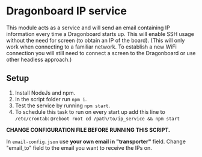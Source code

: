 # Dragonboard IP service 

This module acts as a service and will send an email containing IP information 
every time a Dragonboard starts up. This will enable SSH usage without the need for screen (to
obtain an IP of the board).
(This will only work when connecting to a familiar network. To establish a new WiFi connection
you will still need to connect a screen to the Dragonboard or use other headless approach.)



    
## Setup
1. Install NodeJs and npm.
2. In the script folder run `npm i`.
3. Test the service by running `npm start`.
4. To schedule this task to run on every start up add this line 
to `/etc/crontab`: `@reboot root cd /path/to/ip_service && npm start`

**CHANGE CONFIGURATION FILE BEFORE RUNNING THIS SCRIPT.**

In `email-config.json` use **your own email in "transporter"** field.
Change "email_to" field to the email you want to receive the IPs on.
